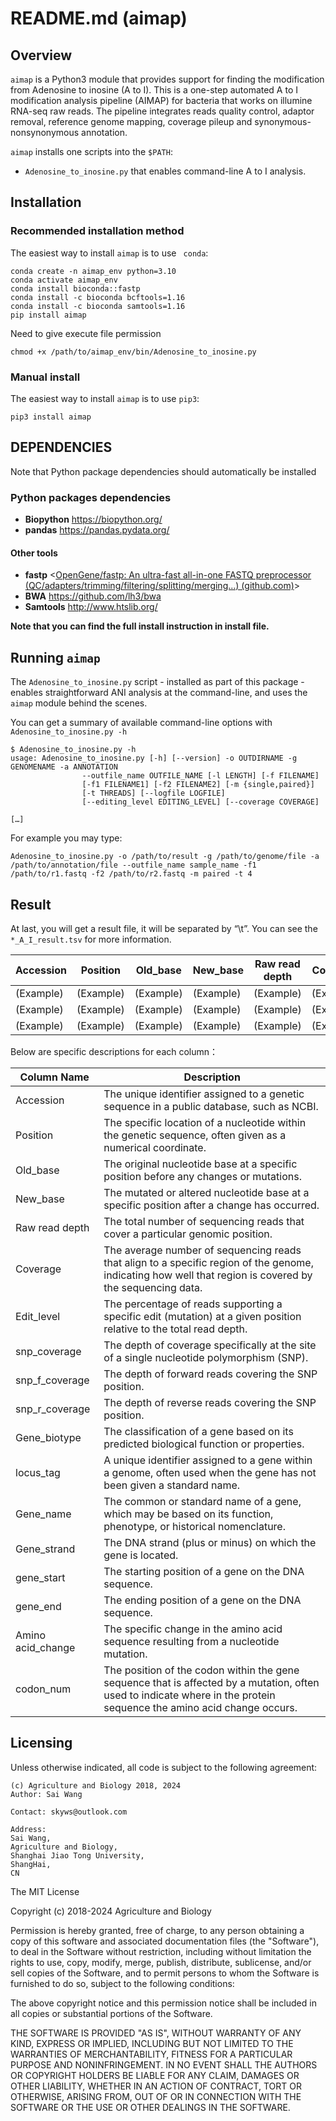 # README.md (aimap)
## Overview
`aimap` is a Python3 module that provides support for finding the modification from Adenosine to inosine (A to I). This is a one-step automated A to I modification analysis pipeline (AIMAP) for bacteria that works on illumine RNA-seq raw reads. 
The pipeline integrates reads quality control, adaptor removal, reference genome mapping, coverage pileup and synonymous-nonsynonymous annotation.

`aimap` installs one scripts into the `$PATH`:

* `Adenosine_to_inosine.py` that enables command-line A to I analysis.

## Installation

### Recommended installation method

The easiest way to install `aimap` is to use ` conda`:

```
conda create -n aimap_env python=3.10
conda activate aimap_env
conda install bioconda::fastp
conda install -c bioconda bcftools=1.16
conda install -c bioconda samtools=1.16
pip install aimap
```

Need to give execute file permission

```
chmod +x /path/to/aimap_env/bin/Adenosine_to_inosine.py
```

### Manual install 

The easiest way to install `aimap` is to use `pip3`:

```
pip3 install aimap
```

## DEPENDENCIES

Note that Python package dependencies should automatically be installed

### Python packages dependencies

* **Biopython** <https://biopython.org/>
* **pandas** <https://pandas.pydata.org/>

#### Other tools

* **fastp** <[OpenGene/fastp: An ultra-fast all-in-one FASTQ preprocessor (QC/adapters/trimming/filtering/splitting/merging...) (github.com)](https://github.com/OpenGene/fastp)>
* **BWA** <https://github.com/lh3/bwa>
* **Samtools** <http://www.htslib.org/>

**Note that you can find the full install instruction in install file.**

## Running `aimap`

The `Adenosine_to_inosine.py` script - installed as part of this package - enables straightforward ANI analysis at the command-line, and uses the `aimap` module behind the scenes.

You can get a summary of available command-line options with `Adenosine_to_inosine.py -h`

```
$ Adenosine_to_inosine.py -h
usage: Adenosine_to_inosine.py [-h] [--version] -o OUTDIRNAME -g GENOMENAME -a ANNOTATION
                --outfile_name OUTFILE_NAME [-l LENGTH] [-f FILENAME]
                [-f1 FILENAME1] [-f2 FILENAME2] [-m {single,paired}]
                [-t THREADS] [--logfile LOGFILE]
                [--editing_level EDITING_LEVEL] [--coverage COVERAGE]

[…]
```
For example you may type:
```
Adenosine_to_inosine.py -o /path/to/result -g /path/to/genome/file -a /path/to/annotation/file --outfile_name sample_name -f1 /path/to/r1.fastq -f2 /path/to/r2.fastq -m paired -t 4
```

## Result

At last, you will get a result file, it will be separated by “\t”. You can see the `*_A_I_result.tsv` for more information.

| Accession | Position  | Old_base  | New_base  | Raw read depth | Coverage  | Edit_level | snp_coverage | snp_f_coverage | snp_r_coverage | Gene_biotype | locus_tag | Gene_name | Gene_strand | gene_start | gene_end  | Amino acid_change | codon_num |
| --------- | --------- | --------- | --------- | -------------- | --------- | ---------- | ------------ | -------------- | -------------- | ------------ | --------- | --------- | ----------- | ---------- | --------- | ----------------- | --------- |
| (Example) | (Example) | (Example) | (Example) | (Example)      | (Example) | (Example)  | (Example)    | (Example)      | (Example)      | (Example)    | (Example) | (Example) | (Example)   | (Example)  | (Example) | (Example)         | (Example) |
| (Example) | (Example) | (Example) | (Example) | (Example)      | (Example) | (Example)  | (Example)    | (Example)      | (Example)      | (Example)    | (Example) | (Example) | (Example)   | (Example)  | (Example) | (Example)         | (Example) |
| (Example) | (Example) | (Example) | (Example) | (Example)      | (Example) | (Example)  | (Example)    | (Example)      | (Example)      | (Example)    | (Example) | (Example) | (Example)   | (Example)  | (Example) | (Example)         | (Example) |

Below are specific descriptions for each column：

| Column Name       | Description                                                  |
| ----------------- | ------------------------------------------------------------ |
| Accession         | The unique identifier assigned to a genetic sequence in a public database, such as NCBI. |
| Position          | The specific location of a nucleotide within the genetic sequence, often given as a numerical coordinate. |
| Old_base          | The original nucleotide base at a specific position before any changes or mutations. |
| New_base          | The mutated or altered nucleotide base at a specific position after a change has occurred. |
| Raw read depth    | The total number of sequencing reads that cover a particular genomic position. |
| Coverage          | The average number of sequencing reads that align to a specific region of the genome, indicating how well that region is covered by the sequencing data. |
| Edit_level        | The percentage of reads supporting a specific edit (mutation) at a given position relative to the total read depth. |
| snp_coverage      | The depth of coverage specifically at the site of a single nucleotide polymorphism (SNP). |
| snp_f_coverage    | The depth of forward reads covering the SNP position.        |
| snp_r_coverage    | The depth of reverse reads covering the SNP position.        |
| Gene_biotype      | The classification of a gene based on its predicted biological function or properties. |
| locus_tag         | A unique identifier assigned to a gene within a genome, often used when the gene has not been given a standard name. |
| Gene_name         | The common or standard name of a gene, which may be based on its function, phenotype, or historical nomenclature. |
| Gene_strand       | The DNA strand (plus or minus) on which the gene is located. |
| gene_start        | The starting position of a gene on the DNA sequence.         |
| gene_end          | The ending position of a gene on the DNA sequence.           |
| Amino acid_change | The specific change in the amino acid sequence resulting from a nucleotide mutation. |
| codon_num         | The position of the codon within the gene sequence that is affected by a mutation, often used to indicate where in the protein sequence the amino acid change occurs. |



## Licensing

Unless otherwise indicated, all code is subject to the following agreement:

    (c) Agriculture and Biology 2018, 2024
    Author: Sai Wang
    
    Contact: skyws@outlook.com
    
    Address: 
    Sai Wang,
    Agriculture and Biology,
    Shanghai Jiao Tong University,
    ShangHai,
    CN

The MIT License

Copyright (c) 2018-2024 Agriculture and Biology

Permission is hereby granted, free of charge, to any person obtaining a copy
of this software and associated documentation files (the "Software"), to deal
in the Software without restriction, including without limitation the rights
to use, copy, modify, merge, publish, distribute, sublicense, and/or sell
copies of the Software, and to permit persons to whom the Software is
furnished to do so, subject to the following conditions:

The above copyright notice and this permission notice shall be included in all
copies or substantial portions of the Software.

THE SOFTWARE IS PROVIDED "AS IS", WITHOUT WARRANTY OF ANY KIND, EXPRESS OR
IMPLIED, INCLUDING BUT NOT LIMITED TO THE WARRANTIES OF MERCHANTABILITY,
FITNESS FOR A PARTICULAR PURPOSE AND NONINFRINGEMENT. IN NO EVENT SHALL THE
AUTHORS OR COPYRIGHT HOLDERS BE LIABLE FOR ANY CLAIM, DAMAGES OR OTHER
LIABILITY, WHETHER IN AN ACTION OF CONTRACT, TORT OR OTHERWISE, ARISING FROM,
OUT OF OR IN CONNECTION WITH THE SOFTWARE OR THE USE OR OTHER DEALINGS IN THE
SOFTWARE.
